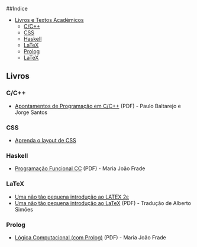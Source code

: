 ##Indice
* [Livros e Textos Académicos](#livros)
  * [C/C++](#cc)
  * [CSS](#css)
  * [Haskell](#haskell)
  * [LaTeX](#latex)
  * [Prolog](#prolog)
  * [LaTeX](#latex)


## Livros
### C/C++
* [Apontamentos de Programação em C/C++](http://www.dei.isep.ipp.pt/~pbsousa/aulas/ano_0/2006_07/c/Sebenta-cpp-03-2006.pdf) (PDF) - Paulo Baltarejo e Jorge Santos


### CSS
* [Aprenda o layout de CSS](http://pt-pt.learnlayout.com/)


### Haskell
* [Programação Funcional CC](http://www3.di.uminho.pt/~mjf/pub/PF-Haskell.pdf) (PDF) - Maria João Frade


### LaTeX
* [Uma não tão pequena introdução ao LATEX 2ε](http://www.ctan.org/tex-archive/info/lshort/portuguese)
* [Uma não tão pequena introdução ao LaTeX](http://alfarrabio.di.uminho.pt/~albie/lshort/pt-lshort.pdf) (PDF) - Tradução de Alberto Simões


### Prolog
* [Lógica Computacional (com Prolog)](http://www3.di.uminho.pt/~mjf/pub/LC-Prolog.pdf) (PDF) - Maria João Frade
